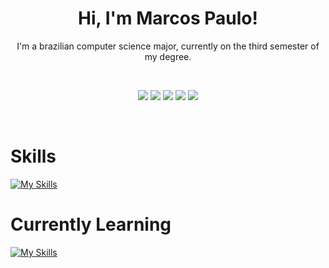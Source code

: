 <div align="center">

# Hi, I'm Marcos Paulo!

I'm a brazilian computer science major, currently on the third semester of my degree.

<br> 

  
  ![](http://github-profile-summary-cards.vercel.app/api/cards/profile-details?username=marcoslaine&theme=dracula)
  ![](http://github-profile-summary-cards.vercel.app/api/cards/repos-per-language?username=marcoslaine&theme=dracula)
  ![](http://github-profile-summary-cards.vercel.app/api/cards/most-commit-language?username=marcoslaine&theme=dracula)
  ![](http://github-profile-summary-cards.vercel.app/api/cards/stats?username=marcoslaine&theme=dracula)
  ![](http://github-profile-summary-cards.vercel.app/api/cards/productive-time?username=marcoslaine&theme=dracula&utcOffset=8)



<br>

</div>

# Skills
  
[![My Skills](https://skillicons.dev/icons?i=c,cpp,py,html,css,vscode,java)](https://skillicons.dev)


# Currently Learning
[![My Skills](https://skillicons.dev/icons?i=cs,visualstudio)](https://skillicons.dev)
